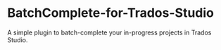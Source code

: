 # BatchComplete-for-Trados-Studio
A simple plugin to batch-complete your in-progress projects in Trados Studio.
